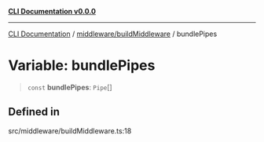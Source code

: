 [**CLI Documentation v0.0.0**](../../../README.md)

***

[CLI Documentation](../../../modules.md) / [middleware/buildMiddleware](../README.md) / bundlePipes

# Variable: bundlePipes

> `const` **bundlePipes**: `Pipe`[]

## Defined in

src/middleware/buildMiddleware.ts:18
